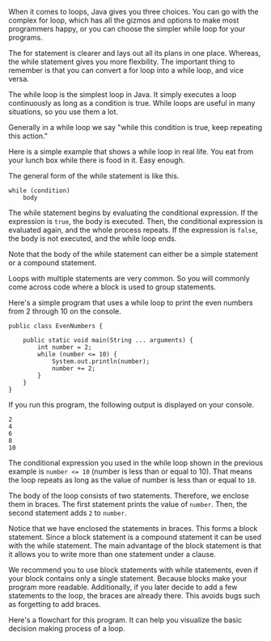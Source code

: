 When it comes to loops, Java gives you three choices. You can go with the
complex for loop, which has all the gizmos and options to make most programmers
happy, or you can choose the simpler while loop for your programs.

The for statement is clearer and lays out all its plans in one place.
Whereas, the while statement gives you more flexbility. The important thing to
remember is that you can convert a for loop into a while loop, and vice versa.

The while loop is the simplest loop in Java. It simply executes a loop continuously
as long as a condition is true. While loops are useful in many situations, so
you use them a lot.

Generally in a while loop we say "while this condition is true, keep repeating
this action."

Here is a simple example that shows a while loop in real life. You eat from your
lunch box while there is food in it. Easy enough.

The general form of the while statement is like this.
```
while (condition)
    body
```

The while statement begins by evaluating the conditional expression. If the
expression is `true`, the body is executed. Then, the conditional expression
is evaluated again, and the whole process repeats. If the expression is `false`,
the body is not executed, and the while loop ends.

Note that the body of the while statement can either be a simple statement or a
compound statement.

Loops with multiple statements are very common. So you will commonly come across
code where a block is used to group statements.

Here's a simple program that uses a while loop to print the even numbers
from 2 through 10 on the console.

```
public class EvenNumbers {

    public static void main(String ... arguments) {
        int number = 2;
        while (number <= 10) {
            System.out.println(number);
            number += 2;
        }
    }
}
```

If you run this program, the following output is displayed on your console.
```
2
4
6
8
10
```

The conditional expression you used in the while loop shown in the previous
example is `number <= 10` (number is less than or equal to 10).
That means the loop repeats as long as the value of number is less
than or equal to `10`.

The body of the loop consists of two statements. Therefore, we enclose them in
braces. The first statement prints the value of `number`. Then, the second
statement adds `2` to `number`.

Notice that we have enclosed the statements in braces. This forms a
block statement. Since a block statement is a compound statement it can be
used with the while statement. The main advantage of the block statement
is that it allows you to write more than one statement under a clause.

We recommend you to use block statements with while statements, even if your
block contains only a single statement. Because blocks make your program more
readable. Additionally, if you later decide to add a few statements to the
loop, the braces are already there. This avoids bugs such as forgetting 
to add braces.

Here's a flowchart for this program. It can help you visualize the basic decision
making process of a loop.